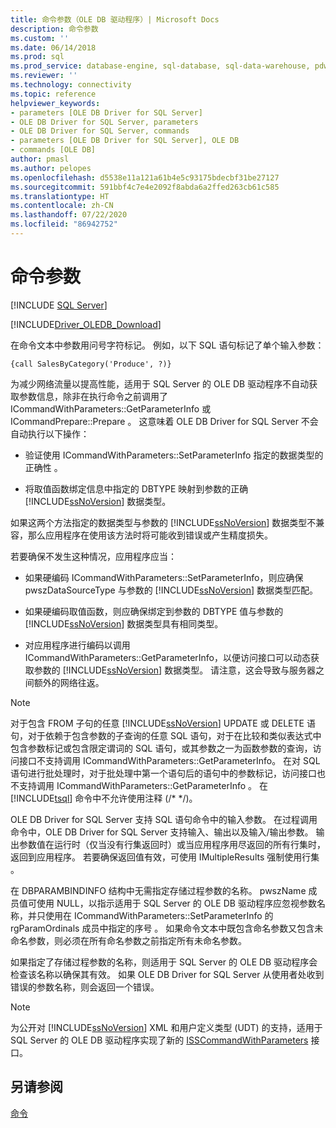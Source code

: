 ```yaml
---
title: 命令参数（OLE DB 驱动程序）| Microsoft Docs
description: 命令参数
ms.custom: ''
ms.date: 06/14/2018
ms.prod: sql
ms.prod_service: database-engine, sql-database, sql-data-warehouse, pdw
ms.reviewer: ''
ms.technology: connectivity
ms.topic: reference
helpviewer_keywords:
- parameters [OLE DB Driver for SQL Server]
- OLE DB Driver for SQL Server, parameters
- OLE DB Driver for SQL Server, commands
- parameters [OLE DB Driver for SQL Server], OLE DB
- commands [OLE DB]
author: pmasl
ms.author: pelopes
ms.openlocfilehash: d5538e11a121a61b4e5c93175bdecbf31be27127
ms.sourcegitcommit: 591bbf4c7e4e2092f8abda6a2ffed263cb61c585
ms.translationtype: HT
ms.contentlocale: zh-CN
ms.lasthandoff: 07/22/2020
ms.locfileid: "86942752"
---
```

# <a name="command-parameters"></a>命令参数
[!INCLUDE [SQL Server](../../../includes/applies-to-version/sql-asdb-asdbmi-asa-pdw.md)]

[!INCLUDE[Driver_OLEDB_Download](../../../includes/driver_oledb_download.md)]

  在命令文本中参数用问号字符标记。 例如，以下 SQL 语句标记了单个输入参数：  
  
```  
{call SalesByCategory('Produce', ?)}  
```  
  
 为减少网络流量以提高性能，适用于 SQL Server 的 OLE DB 驱动程序不自动获取参数信息，除非在执行命令之前调用了 ICommandWithParameters::GetParameterInfo 或 ICommandPrepare::Prepare   。 这意味着 OLE DB Driver for SQL Server 不会自动执行以下操作：  
  
-   验证使用 ICommandWithParameters::SetParameterInfo 指定的数据类型的正确性  。  
  
-   将取值函数绑定信息中指定的 DBTYPE 映射到参数的正确 [!INCLUDE[ssNoVersion](../../../includes/ssnoversion-md.md)] 数据类型。  
  
 如果这两个方法指定的数据类型与参数的 [!INCLUDE[ssNoVersion](../../../includes/ssnoversion-md.md)] 数据类型不兼容，那么应用程序在使用该方法时将可能收到错误或产生精度损失。  
  
 若要确保不发生这种情况，应用程序应当：  
  
-   如果硬编码 ICommandWithParameters::SetParameterInfo，则应确保 pwszDataSourceType 与参数的 [!INCLUDE[ssNoVersion](../../../includes/ssnoversion-md.md)] 数据类型匹配。  
  
-   如果硬编码取值函数，则应确保绑定到参数的 DBTYPE 值与参数的 [!INCLUDE[ssNoVersion](../../../includes/ssnoversion-md.md)] 数据类型具有相同类型。  
  
-   对应用程序进行编码以调用 ICommandWithParameters::GetParameterInfo，以便访问接口可以动态获取参数的 [!INCLUDE[ssNoVersion](../../../includes/ssnoversion-md.md)] 数据类型。 请注意，这会导致与服务器之间额外的网络往返。  
  
> [!NOTE]  
>  对于包含 FROM 子句的任意 [!INCLUDE[ssNoVersion](../../../includes/ssnoversion-md.md)] UPDATE 或 DELETE 语句，对于依赖于包含参数的子查询的任意 SQL 语句，对于在比较和类似表达式中包含参数标记或包含限定谓词的 SQL 语句，或其参数之一为函数参数的查询，访问接口不支持调用 ICommandWithParameters::GetParameterInfo。 在对 SQL 语句进行批处理时，对于批处理中第一个语句后的语句中的参数标记，访问接口也不支持调用 ICommandWithParameters::GetParameterInfo  。 在 [!INCLUDE[tsql](../../../includes/tsql-md.md)] 命令中不允许使用注释 (/* \*/)。  
  
 OLE DB Driver for SQL Server 支持 SQL 语句命令中的输入参数。 在过程调用命令中，OLE DB Driver for SQL Server 支持输入、输出以及输入/输出参数。 输出参数值在运行时（仅当没有行集返回时）或当应用程序用尽返回的所有行集时，返回到应用程序。 若要确保返回值有效，可使用 IMultipleResults 强制使用行集  。  
  
 在 DBPARAMBINDINFO 结构中无需指定存储过程参数的名称。 pwszName 成员值可使用 NULL，以指示适用于 SQL Server 的 OLE DB 驱动程序应忽视参数名称，并只使用在 ICommandWithParameters::SetParameterInfo 的 rgParamOrdinals 成员中指定的序号    。 如果命令文本中既包含命名参数又包含未命名参数，则必须在所有命名参数之前指定所有未命名参数。  
  
 如果指定了存储过程参数的名称，则适用于 SQL Server 的 OLE DB 驱动程序会检查该名称以确保其有效。 如果 OLE DB Driver for SQL Server 从使用者处收到错误的参数名称，则会返回一个错误。  
  
> [!NOTE]  
>  为公开对 [!INCLUDE[ssNoVersion](../../../includes/ssnoversion-md.md)] XML 和用户定义类型 (UDT) 的支持，适用于 SQL Server 的 OLE DB 驱动程序实现了新的 [ISSCommandWithParameters](../../oledb/ole-db-interfaces/isscommandwithparameters-ole-db.md) 接口。  
  
## <a name="see-also"></a>另请参阅  
 [命令](../../oledb/ole-db-commands/commands.md)  
  
  
